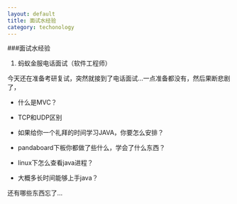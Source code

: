 ```yaml
---
layout: default
title: 面试水经验
category: techonology
---
```


###面试水经验

1. 蚂蚁金服电话面试（软件工程师）

今天还在准备考研复试，突然就接到了电话面试…一点准备都没有，然后果断悲剧了，

- 什么是MVC？

- TCP和UDP区别

- 如果给你一个礼拜的时间学习JAVA，你要怎么安排？

- pandaboard下板你都做了些什么，学会了什么东西？

- linux下怎么查看java进程？

- 大概多长时间能够上手java？

还有哪些东西忘了…